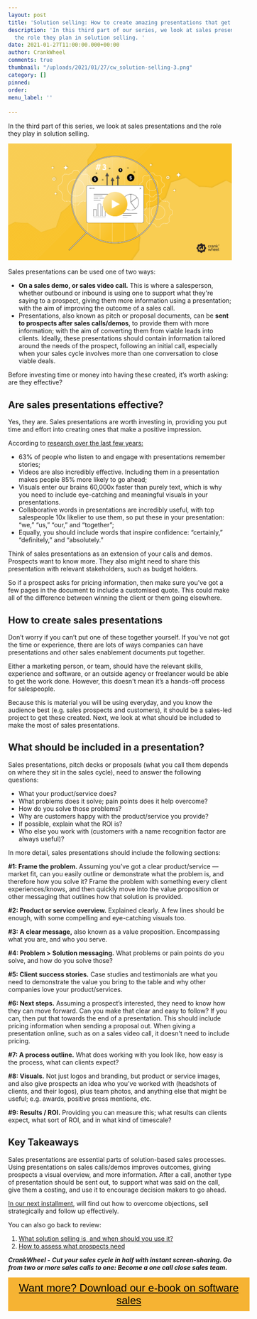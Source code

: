 ```yaml
---
layout: post
title: 'Solution selling: How to create amazing presentations that get results'
description: 'In this third part of our series, we look at sales presentations and
  the role they plan in solution selling. '
date: 2021-01-27T11:00:00.000+00:00
author: CrankWheel
comments: true
thumbnail: "/uploads/2021/01/27/cw_solution-selling-3.png"
category: []
pinned: 
order: 
menu_label: ''

---
```

In the third part of this series, we look at sales presentations and the role they play in solution selling.

![](/uploads/2021/01/27/cw_solution-selling-3.png)

Sales presentations can be used one of two ways:

* **On a sales demo, or sales video call.** This is where a salesperson, whether outbound or inbound is using one to support what they're saying to a prospect, giving them more information using a presentation; with the aim of improving the outcome of a sales call.
* Presentations, also known as pitch or proposal documents, can be **sent to prospects after sales calls/demos**, to provide them with more information; with the aim of converting them from viable leads into clients. Ideally, these presentations should contain information tailored around the needs of the prospect, following an initial call, especially when your sales cycle involves more than one conversation to close viable deals.

Before investing time or money into having these created, it’s worth asking: are they effective?

## Are sales presentations effective?

Yes, they are. Sales presentations are worth investing in, providing you put time and effort into creating ones that make a positive impression.

According to [research over the last few years:](https://www.customshow.com/sales-statistics-presentation-data-youll-be-amazed-by/)

* 63% of people who listen to and engage with presentations remember stories;
* Videos are also incredibly effective. Including them in a presentation makes people 85% more likely to go ahead;
* Visuals enter our brains 60,000x faster than purely text, which is why you need to include eye-catching and meaningful visuals in your presentations.
* Collaborative words in presentations are incredibly useful, with top salespeople 10x likelier to use them, so put these in your presentation: “we,” “us,” “our,” and “together”;
* Equally, you should include words that inspire confidence: “certainly,” “definitely,” and “absolutely.”

Think of sales presentations as an extension of your calls and demos. Prospects want to know more. They also might need to share this presentation with relevant stakeholders, such as budget holders.

So if a prospect asks for pricing information, then make sure you’ve got a few pages in the document to include a customised quote. This could make all of the difference between winning the client or them going elsewhere.

## How to create sales presentations

Don’t worry if you can’t put one of these together yourself. If you've not got the time or experience, there are lots of ways companies can have presentations and other sales enablement documents put together.

Either a marketing person, or team, should have the relevant skills, experience and software, or an outside agency or freelancer would be able to get the work done. However, this doesn't mean it’s a hands-off process for salespeople.

Because this is material you will be using everyday, and you know the audience best (e.g. sales prospects and customers), it should be a sales-led project to get these created. Next, we look at what should be included to make the most of sales presentations.

## What should be included in a presentation?

Sales presentations, pitch decks or proposals (what you call them depends on where they sit in the sales cycle), need to answer the following questions:

* What your product/service does?
* What problems does it solve; pain points does it help overcome?
* How do you solve those problems?
* Why are customers happy with the product/service you provide?
* If possible, explain what the ROI is?
* Who else you work with (customers with a name recognition factor are always useful)?

In more detail, sales presentations should include the following sections:

**#1: Frame the problem.** Assuming you’ve got a clear product/service — market fit, can you easily outline or demonstrate what the problem is, and therefore how you solve it? Frame the problem with something every client experiences/knows, and then quickly move into the value proposition or other messaging that outlines how that solution is provided.

**#2: Product or service overview.** Explained clearly. A few lines should be enough, with some compelling and eye-catching visuals too.

**#3: A clear message,** also known as a value proposition. Encompassing what you are, and who you serve.

**#4: Problem > Solution messaging.** What problems or pain points do you solve, and how do you solve those?

**#5: Client success stories.** Case studies and testimonials are what you need to demonstrate the value you bring to the table and why other companies love your product/services.

**#6: Next steps.** Assuming a prospect’s interested, they need to know how they can move forward. Can you make that clear and easy to follow? If you can, then put that towards the end of a presentation. This should include pricing information when sending a proposal out. When giving a presentation online, such as on a sales video call, it doesn't need to include pricing.

**#7: A process outline.** What does working with you look like, how easy is the process, what can clients expect?

**#8: Visuals.** Not just logos and branding, but product or service images, and also give prospects an idea who you’ve worked with (headshots of clients, and their logos), plus team photos, and anything else that might be useful; e.g. awards, positive press mentions, etc.

**#9: Results / ROI.** Providing you can measure this; what results can clients expect, what sort of ROI, and in what kind of timescale?

## Key Takeaways

Sales presentations are essential parts of solution-based sales processes. Using presentations on sales calls/demos improves outcomes, giving prospects a visual overview, and more information. After a call, another type of presentation should be sent out, to support what was said on the call, give them a costing, and use it to encourage decision makers to go ahead.

[In our next installment,](https://crankwheel.com/solution-selling-overcome-objections-sell-strategically-and-follow-up-effectively/) will find out how to overcome objections, sell strategically and follow up effectively.

You can also go back to review:

1. [What solution selling is, and when should you use it?](https://crankwheel.com/solution-selling-what-is-it-and-when-should-you-use-it/)
2. [How to assess what prospects need](https://crankwheel.com/solution-selling-how-to-assess-what-prospects-need/)

**_CrankWheel -_** **_Cut your sales cycle in half with instant screen-sharing. Go from two or more sales calls to one: Become a one call close sales team._**

<style> .btn-signup { padding-top: 11px !important; border-radius: 0px !important; background-color: #f6b333; text-align: center; padding: 10px 20px !important; border: 0px !important; width: 100%; margin-bottom: 20px; } .btn-signup a { color: black !important; font-family: 'Titillium Web', sans-serif; font-size: 24px !important; font-weight: normal !important; } </style>

<div class="btn-signup"><a style="cursor: pointer;" href="/sign-up-to-download">Want more? Download our e-book on software sales</a></div>